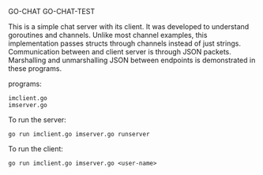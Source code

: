 GO-CHAT
GO-CHAT-TEST

This is a simple chat server with its client. It was developed to understand goroutines
and channels. Unlike most channel examples, this implementation passes structs through
channels instead of just strings. Communication between and client server is through 
JSON packets. Marshalling and unmarshalling JSON between endpoints is demonstrated
in these programs. 

programs:

	imclient.go
	imserver.go

To run the server:

	go run imclient.go imserver.go runserver

To run the client:

	go run imclient.go imserver.go <user-name>
